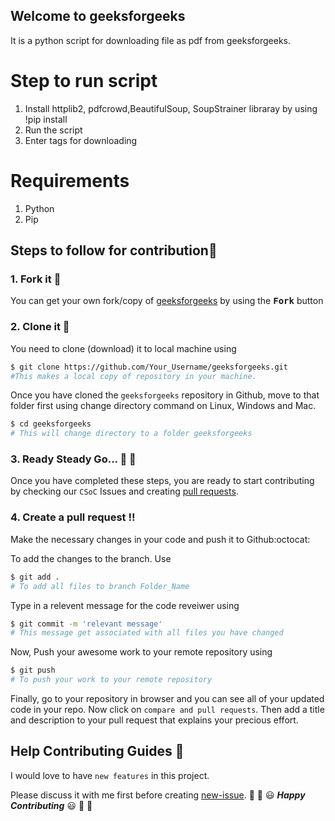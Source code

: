 ## Welcome to geeksforgeeks

It is a python script for downloading file as pdf from geeksforgeeks.

# Step to run script

1. Install httplib2, pdfcrowd,BeautifulSoup, SoupStrainer libraray by using !pip install
2. Run the script
3. Enter tags for downloading

# Requirements 

1. Python
2. Pip

## Steps to follow  for contribution:scroll:

### 1. Fork it :fork_and_knife:
You can get your own fork/copy of [geeksforgeeks](https://github.com/your-user-name/geeksforgeeks) by using the <kbd><b>Fork</b></kbd> button

### 2. Clone it :busts_in_silhouette:
You need to clone (download) it to local machine using
```sh
$ git clone https://github.com/Your_Username/geeksforgeeks.git
#This makes a local copy of repository in your machine.
```
Once you have cloned the `geeksforgeeks` repository in Github, move to that folder first using change directory command on Linux, Windows and Mac.
```sh
$ cd geeksforgeeks
# This will change directory to a folder geeksforgeeks
```
### 3. Ready Steady Go... :turtle: :rabbit2:
Once you have completed these steps, you are ready to start contributing by checking our `CSoC` Issues and creating [pull requests](https://github.com/cu-coders/geeksforgeeks/pulls).

### 4. Create a pull request :bangbang:
Make the necessary changes in your code and push it to Github:octocat:

To add the changes to the branch. Use
```sh
$ git add .
# To add all files to branch Folder_Name
```
Type in a relevent message for the code reveiwer using
```sh
$ git commit -m 'relevant message'
# This message get associated with all files you have changed
```
Now, Push your awesome work to your remote repository using
```sh
$ git push
# To push your work to your remote repository
```
Finally, go to your repository in browser and you can see all of your updated code in your repo. Now click on `compare and pull requests`.
Then add a title and description to your pull request that explains your precious effort.

## Help Contributing Guides :crown:
I would love to have `new features` in this project.

Please discuss it with me first before creating [new-issue](https://github.com/cu-coders/geeksforgeeks/issues/new).
:tada: :confetti_ball: :smiley: _**Happy Contributing**_ :smiley: :confetti_ball: :tada:

